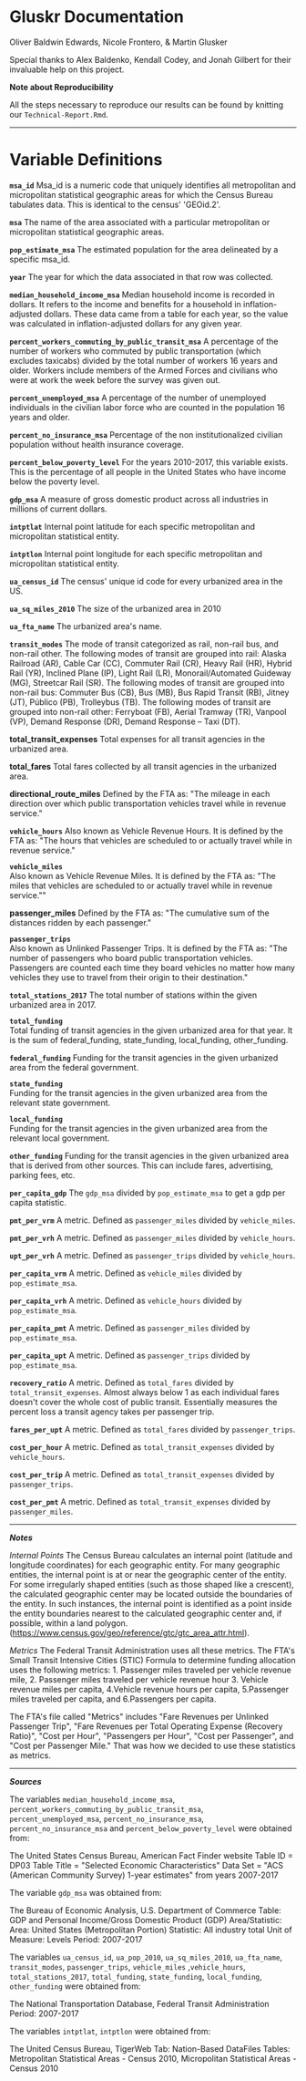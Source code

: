 # Gluskr Documentation
Oliver Baldwin Edwards, 
Nicole Frontero, &
Martin Glusker

Special thanks to Alex Baldenko, Kendall Codey, and Jonah Gilbert for their invaluable help on this project. 

**Note about Reproducibility**

All the steps necessary to reproduce our results can be found by knitting our `Technical-Report.Rmd`.

 --- 
 
# Variable Definitions
**`msa_id`**
Msa_id is a numeric code that uniquely identifies all metropolitan and micropolitan statistical geographic areas for which the Census Bureau tabulates data. This is identical to the census' 'GEOid.2'. 


**`msa`**
The name of the area associated with a particular metropolitan or micropolitan statistical geographic areas.


**`pop_estimate_msa`**
The estimated population for the area delineated by a specific msa_id.  


**`year`**
The year for which the data associated in that row was collected. 


**`median_household_income_msa`**
Median household income is recorded in dollars.  It refers to the income and benefits for a household in inflation-adjusted dollars.  These data came from a table for each year, so the value was calculated in inflation-adjusted dollars for any given year. 


**`percent_workers_commuting_by_public_transit_msa`**
A percentage of the number of workers who commuted by public transportation (which excludes taxicabs) divided by the total number of workers 16 years and older.  Workers include members of the Armed Forces and civilians who were at work the week before the survey was given out.  

**`percent_unemployed_msa`**
A percentage of the number of unemployed individuals in the civilian labor force who are counted in the population 16 years and older.

**`percent_no_insurance_msa`**
Percentage of the non institutionalized civilian population without health insurance coverage.

**`percent_below_poverty_level`**
For the years 2010-2017, this variable exists.  This is the percentage of all people in the United States who have income below the poverty level.  

**`gdp_msa`**
A measure of gross domestic product across all industries in millions of current dollars.  

**`intptlat`**
Internal point latitude for each specific metropolitan and micropolitan statistical entity. 

**`intptlon`**
Internal point longitude for each specific metropolitan and micropolitan statistical entity. 

**`ua_census_id`**
The census' unique id code for every urbanized area in the US. 

**`ua_sq_miles_2010`**
The size of the urbanized area in 2010

**`ua_fta_name`**
The urbanized area's name. 

**`transit_modes`**
The mode of transit categorized as rail, non-rail bus, and non-rail other. The following modes of transit are grouped into rail: Alaska Railroad (AR), Cable Car (CC), Commuter Rail (CR), Heavy Rail (HR), Hybrid Rail (YR), Inclined Plane (IP), Light Rail (LR), Monorail/Automated Guideway (MG), Streetcar Rail (SR). The following modes of transit are grouped into non-rail bus: Commuter Bus (CB), Bus (MB), Bus Rapid Transit (RB), Jitney (JT),  Público (PB), Trolleybus (TB). The following modes of transit are grouped into non-rail other: Ferryboat (FB), Aerial Tramway (TR), Vanpool (VP), Demand Response (DR), Demand Response – Taxi (DT). 

**total_transit_expenses**
Total expenses for all transit agencies in the urbanized area. 

**total_fares**
Total fares collected by all transit agencies in the urbanized area. 

**directional_route_miles**
Defined by the FTA as: "The mileage in each direction over which public transportation vehicles travel while in revenue service."

**`vehicle_hours`** 
Also known as Vehicle Revenue Hours. It is defined by the FTA as: "The hours that vehicles are scheduled to or actually travel while in revenue service."

**`vehicle_miles`**  
Also known as Vehicle Revenue Miles. It is defined by the FTA as: "The miles that vehicles are scheduled to or actually travel while in revenue service.""

**passenger_miles**
Defined by the FTA as: "The cumulative sum of the distances ridden by each passenger."

**`passenger_trips`**    
Also known as Unlinked Passenger Trips. It is defined by the FTA as: "The number of passengers who board public transportation vehicles. Passengers are counted each time they board vehicles no matter how many vehicles they use to travel from their origin to their destination."

**`total_stations_2017`**
The total number of stations within the given urbanized area in 2017.

**`total_funding`**  
Total funding of transit agencies in the given urbanized area for that year. It is the sum of federal_funding, state_funding, local_funding, other_funding. 

**`federal_funding`**
Funding for the transit agencies in the given urbanized area from the federal government. 

**`state_funding`**  
Funding for the transit agencies in the given urbanized area from the relevant state government.

**`local_funding`**  
Funding for the transit agencies in the given urbanized area from the relevant local government.

**`other_funding`**
Funding for the transit agencies in the given urbanized area that is derived from other sources. This can include fares, advertising, parking fees, etc. 

**`per_capita_gdp`**
The `gdp_msa` divided by `pop_estimate_msa` to get a gdp per capita statistic.

**`pmt_per_vrm`**
A metric. Defined as `passenger_miles` divided by `vehicle_miles`. 

**`pmt_per_vrh`**
A metric. Defined as `passenger_miles` divided by `vehicle_hours`. 

**`upt_per_vrh`**
A metric. Defined as `passenger_trips` divided by `vehicle_hours`. 

**`per_capita_vrm`**
A metric. Defined as `vehicle_miles` divided by `pop_estimate_msa`. 

**`per_capita_vrh`**
A metric. Defined as `vehicle_hours` divided by `pop_estimate_msa`. 

**`per_capita_pmt`**
A metric. Defined as `passenger_miles` divided by `pop_estimate_msa`. 

**`per_capita_upt`**
A metric. Defined as `passenger_trips` divided by `pop_estimate_msa`. 

**`recovery_ratio`**
A metric. Defined as `total_fares` divided by `total_transit_expenses`. Almost always below 1 as each individual fares doesn't cover the whole cost of public transit. Essentially measures the percent loss a transit agency takes per passenger trip. 

**`fares_per_upt`**
A metric. Defined as `total_fares` divided by `passenger_trips`. 

**`cost_per_hour`**
A metric. Defined as `total_transit_expenses` divided by `vehicle_hours`. 

**`cost_per_trip`**
A metric. Defined as `total_transit_expenses` divided by `passenger_trips`. 

**`cost_per_pmt`**
A metric. Defined as `total_transit_expenses` divided by `passenger_miles`.


 --- 

***Notes***


*Internal Points* 
The Census Bureau calculates an internal point (latitude and longitude coordinates) for each geographic entity.  For many geographic entities, the internal point is at or near the geographic center of the entity.  For some irregularly shaped entities (such as those shaped like a crescent), the calculated geographic center may be located outside the boundaries of the entity.  In such instances, the internal point is identified as a point inside the entity boundaries nearest to the calculated geographic center and, if possible, within a land polygon.  (https://www.census.gov/geo/reference/gtc/gtc_area_attr.html).

*Metrics*
The Federal Transit Administration uses all these metrics. The FTA's Small Transit Intensive Cities (STIC) Formula to determine funding allocation uses the following metrics: 1. Passenger miles traveled per vehicle revenue mile, 2. Passenger miles traveled per vehicle revenue hour 3. Vehicle revenue miles per capita, 4.Vehicle revenue hours per capita, 5.Passenger miles traveled per capita, and 6.Passengers per capita. 

The FTA's file called "Metrics" includes "Fare Revenues per Unlinked Passenger Trip", "Fare Revenues per Total Operating Expense (Recovery Ratio)", "Cost per
 Hour",	"Passengers per Hour",	"Cost per Passenger", and	"Cost per Passenger Mile." That was how we decided to use these statistics as metrics. 
 
 --- 

***Sources***

The variables `median_household_income_msa`, `percent_workers_commuting_by_public_transit_msa`, `percent_unemployed_msa`, `percent_no_insurance_msa`, `percent_no_insurance_msa` and `percent_below_poverty_level` were obtained from:

The United States Census Bureau, American Fact Finder website
Table ID = DP03
Table Title = "Selected Economic Characteristics"
Data Set = "ACS (American Community Survey) 1-year estimates" from years 2007-2017


 
The variable `gdp_msa` was obtained from: 

The Bureau of Economic Analysis, U.S. Department of Commerce
Table: GDP and Personal Income/Gross Domestic Product (GDP)
Area/Statistic:
  Area: United States (Metropolitan Portion)
  Statistic: All industry total
  Unit of Measure: Levels
Period: 2007-2017

The variables `ua_census_id`, `ua_pop_2010`, `ua_sq_miles_2010`, `ua_fta_name`, `transit_modes`, `passenger_trips`, `vehicle_miles` ,`vehicle_hours`, `total_stations_2017`, `total_funding`, `state_funding`, `local_funding`, `other_funding` were obtained from: 

The National Transportation Database, Federal Transit Administration
Period: 2007-2017

The variables `intptlat`, `intptlon` were obtained from: 

The United Census Bureau, TigerWeb
Tab: Nation-Based DataFiles
Tables: Metropolitan Statistical Areas - Census 2010, Micropolitan Statistical Areas - Census 2010


